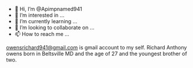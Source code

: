 - 👋 Hi, I’m @Apimpnamed941
- 👀 I’m interested in ...
- 🌱 I’m currently learning ...
- 💞️ I’m looking to collaborate on ...
- 📫 How to reach me ...

<!---
Apimpnamed941/Apimpnamed941 is a ✨ special ✨ repository because its `README.md` (this file) appears on your GitHub profile.
You can click the Preview link to take a look at your changes.
--->
owensrichard941@gmail.com is gmail account to my self. Richard Anthony owens born in Beltsville MD and the age of 27 and the youngest brother of two.
